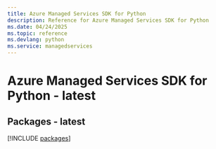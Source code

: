 ```yaml
---
title: Azure Managed Services SDK for Python
description: Reference for Azure Managed Services SDK for Python
ms.date: 04/24/2025
ms.topic: reference
ms.devlang: python
ms.service: managedservices
---
```

# Azure Managed Services SDK for Python - latest
## Packages - latest
[!INCLUDE [packages](managed-services-index.md)]